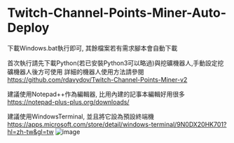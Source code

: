 # Twitch-Channel-Points-Miner-Auto-Deploy
下載Windows.bat執行即可, 其餘檔案若有需求腳本會自動下載

首次執行請先下載Python(若已安裝Python3可以略過)與挖礦機器人,手動設定挖礦機器人後方可使用
詳細的機器人使用方法請參閱 https://github.com/rdavydov/Twitch-Channel-Points-Miner-v2


建議使用Notepad++作為編輯器, 比用內建的記事本編輯好用很多
https://notepad-plus-plus.org/downloads/


建議使用WindowsTerminal, 並且將它設為預設終端機
https://apps.microsoft.com/store/detail/windows-terminal/9N0DX20HK701?hl=zh-tw&gl=tw
![image](https://github.com/Neo1102/Twitch-Channel-Points-Miner-Auto-Deploy/assets/22034115/4829b2d5-de3f-4b78-a667-ac9b4c342541)
